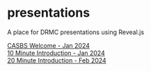 # presentations

A place for DRMC presentations using Reveal.js

[CASBS Welcome - Jan 2024](./casbs-welcome.html)  
[10 Minute Introduction - Jan 2024](./10-minute-intro.html)  
[20 Minute Introduction - Feb 2024](./20-minute-intro.html)
